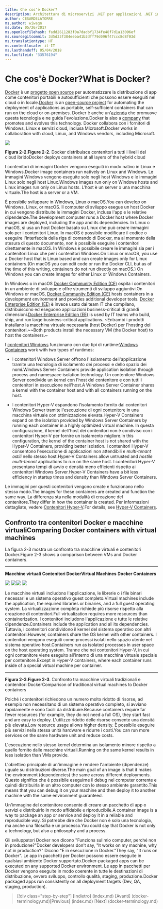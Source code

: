 ```yaml
---
title: Che cos'è Docker?
description: Architettura di microservizi .NET per applicazioni .NET in contenitori | Che cos'è Docker?
author: CESARDELATORRE
ms.author: wiwagn
ms.date: 05/26/2017
ms.openlocfilehash: fadd2611283f0a7dadbf1734fe48f7d1a13096ef
ms.sourcegitcommit: 3d5d33f384eeba41b2dff79d096f47ccc8d8f03d
ms.translationtype: HT
ms.contentlocale: it-IT
ms.lasthandoff: 05/04/2018
ms.locfileid: "33576194"
---
```

# <a name="what-is-docker"></a><span data-ttu-id="85bee-103">Che cos'è Docker?</span><span class="sxs-lookup"><span data-stu-id="85bee-103">What is Docker?</span></span>

<span data-ttu-id="85bee-104">[Docker](https://www.docker.com/) è un [progetto open source](https://github.com/docker/docker) per automatizzare la distribuzione di app come contenitori portabili e autosufficienti che possono essere eseguiti nel cloud o in locale.</span><span class="sxs-lookup"><span data-stu-id="85bee-104">[Docker](https://www.docker.com/) is an [open-source project](https://github.com/docker/docker) for automating the deployment of applications as portable, self-sufficient containers that can run on the cloud or on-premises.</span></span> <span data-ttu-id="85bee-105">Docker è anche un'[azienda](https://www.docker.com/) che promuove questa tecnologia e ne guida l'evoluzione.</span><span class="sxs-lookup"><span data-stu-id="85bee-105">Docker is also a [company](https://www.docker.com/) that promotes and evolves this technology.</span></span> <span data-ttu-id="85bee-106">Docker collabora con i fornitori di Windows, Linux e servizi cloud, inclusa Microsoft.</span><span class="sxs-lookup"><span data-stu-id="85bee-106">Docker works in collaboration with cloud, Linux, and Windows vendors, including Microsoft.</span></span>

![](./media/image2.png)

<span data-ttu-id="85bee-107">**Figura 2-2**.</span><span class="sxs-lookup"><span data-stu-id="85bee-107">**Figure 2-2**.</span></span> <span data-ttu-id="85bee-108">Docker distribuisce contenitori a tutti i livelli del cloud ibrido</span><span class="sxs-lookup"><span data-stu-id="85bee-108">Docker deploys containers at all layers of the hybrid cloud</span></span>

<span data-ttu-id="85bee-109">I contenitori di immagini Docker vengono eseguiti in modo nativo in Linux e Windows.</span><span class="sxs-lookup"><span data-stu-id="85bee-109">Docker image containers run natively on Linux and Windows.</span></span> <span data-ttu-id="85bee-110">Le immagini Windows vengono eseguite solo negli host Windows e le immagini Linux solo negli host Linux.</span><span class="sxs-lookup"><span data-stu-id="85bee-110">Windows images run only on Windows hosts and Linux images run only on Linux hosts.</span></span> <span data-ttu-id="85bee-111">L'host è un server o una macchina virtuale.</span><span class="sxs-lookup"><span data-stu-id="85bee-111">The host is a server or a VM.</span></span>

<span data-ttu-id="85bee-112">È possibile sviluppare in Windows, Linux o macOS.</span><span class="sxs-lookup"><span data-stu-id="85bee-112">You can develop on Windows, Linux, or macOS.</span></span> <span data-ttu-id="85bee-113">Il computer di sviluppo esegue un host Docker in cui vengono distribuite le immagini Docker, inclusa l'app e le relative dipendenze.</span><span class="sxs-lookup"><span data-stu-id="85bee-113">The development computer runs a Docker host where Docker images are deployed, including the app and its dependencies.</span></span> <span data-ttu-id="85bee-114">In Linux o macOS, si usa un host Docker basato su Linux che può creare immagini solo per i contenitori Linux. In macOS è possibile modificare il codice o eseguire l'interfaccia della riga di comando di Docker, ma al momento della stesura di questo documento, non è possibile eseguire i contenitori direttamente in macOS. In Windows è possibile creare le immagini sia per i contenitori Linux che per i contenitori Windows.</span><span class="sxs-lookup"><span data-stu-id="85bee-114">On Linux or macOS, you use a Docker host that is Linux based and can create images only for Linux containers.(On macOS you can edit code or run the Docker CLI, but as of the time of this writing, containers do not run directly on macOS.) On Windows you can create images for either Linux or Windows Containers.</span></span>

<span data-ttu-id="85bee-115">In Windows o in macOS [Docker Community Edition (CE)](https://www.docker.com/community-edition) ospita i contenitori in un ambiente di sviluppo e offre strumenti di sviluppo aggiuntivi.</span><span class="sxs-lookup"><span data-stu-id="85bee-115">On Windows or macOS, [Docker Community Edition (CE)](https://www.docker.com/community-edition) hosts containers in a development environment and provides additional developer tools.</span></span> <span data-ttu-id="85bee-116">[Docker Enterprise Edition (EE)](https://www.docker.com/enterprise-edition) è invece usato dai team IT che compilano, distribuiscono ed eseguono applicazioni business-critical di grandi dimensioni.</span><span class="sxs-lookup"><span data-stu-id="85bee-116">[Docker Enterprise Edition (EE)](https://www.docker.com/enterprise-edition) is used by IT teams who build, ship, and run large business-critical applications.</span></span> <span data-ttu-id="85bee-117">~Entrambi i prodotti installano la macchina virtuale necessaria (host Docker) per l'hosting dei contenitori.~</span><span class="sxs-lookup"><span data-stu-id="85bee-117">~Both products install the necessary VM (the Docker host) to host the containers.~</span></span> 

<span data-ttu-id="85bee-118">I [contenitori Windows](https://msdn.microsoft.com/en-us/virtualization/windowscontainers/about/about_overview) funzionano con due tipi di runtime:</span><span class="sxs-lookup"><span data-stu-id="85bee-118">[Windows Containers](https://msdn.microsoft.com/en-us/virtualization/windowscontainers/about/about_overview) work with two types of runtimes:</span></span>

-   <span data-ttu-id="85bee-119">I contenitori Windows Server offrono l'isolamento dell'applicazione tramite una tecnologia di isolamento dei processi e dello spazio dei nomi.</span><span class="sxs-lookup"><span data-stu-id="85bee-119">Windows Server Containers provide application isolation through process and namespace isolation technology.</span></span> <span data-ttu-id="85bee-120">Un contenitore Windows Server condivide un kernel con l'host del contenitore e con tutti i contenitori in esecuzione nell'host.</span><span class="sxs-lookup"><span data-stu-id="85bee-120">A Windows Server Container shares a kernel with the container host and with all containers running on the host.</span></span>

-   <span data-ttu-id="85bee-121">I contenitori Hyper-V espandono l'isolamento fornito dai contenitori Windows Server tramite l'esecuzione di ogni contenitore in una macchina virtuale con ottimizzazione elevata.</span><span class="sxs-lookup"><span data-stu-id="85bee-121">Hyper-V Containers expand on the isolation provided by Windows Server Containers by running each container in a highly optimized virtual machine.</span></span> <span data-ttu-id="85bee-122">In questa configurazione, il kernel dell'host dei contenitori non è condiviso con i contenitori Hyper-V per fornire un isolamento migliore.</span><span class="sxs-lookup"><span data-stu-id="85bee-122">In this configuration, the kernel of the container host is not shared with the Hyper-V Containers, providing better isolation.</span></span> <span data-ttu-id="85bee-123">I contenitori Hyper-V consentono l'esecuzione di applicazioni non attendibili e *multi-tenant ostili* nello stesso host.</span><span class="sxs-lookup"><span data-stu-id="85bee-123">Hyper-V Containers allow untrusted and *hostile multi-tenant* applications to run on the same host.</span></span> <span data-ttu-id="85bee-124">I contenitori Hyper-V presentano tempi di avvio e densità meno efficienti rispetto ai contenitori Windows Server.</span><span class="sxs-lookup"><span data-stu-id="85bee-124">Hyper-V Containers have a bit less efficiency in startup times and density than Windows Server Containers.</span></span>

<span data-ttu-id="85bee-125">Le immagini per questi contenitori vengono create e funzionano nello stesso modo.</span><span class="sxs-lookup"><span data-stu-id="85bee-125">The images for these containers are created and function the same way.</span></span> <span data-ttu-id="85bee-126">La differenza sta nella modalità di creazione del contenitore.</span><span class="sxs-lookup"><span data-stu-id="85bee-126">They differ in how the container is created.</span></span> <span data-ttu-id="85bee-127">Per informazioni dettagliate, vedere [Contenitori Hyper-V](https://msdn.microsoft.com/en-us/virtualization/windowscontainers/about/about_overview).</span><span class="sxs-lookup"><span data-stu-id="85bee-127">For details, see [Hyper-V Containers](https://msdn.microsoft.com/en-us/virtualization/windowscontainers/about/about_overview).</span></span>

## <a name="comparing-docker-containers-with-virtual-machines"></a><span data-ttu-id="85bee-128">Confronto tra contenitori Docker e macchine virtuali</span><span class="sxs-lookup"><span data-stu-id="85bee-128">Comparing Docker containers with virtual machines</span></span>

<span data-ttu-id="85bee-129">La figura 2-3 mostra un confronto tra macchine virtuali e contenitori Docker.</span><span class="sxs-lookup"><span data-stu-id="85bee-129">Figure 2-3 shows a comparison between VMs and Docker containers.</span></span>

  ------------------------------------------------------------------------------------------------------------------------------------------------------------------------------------- --------------------------------------------------------------------------------------------------------------------------------------------------------------------------------------------------------------------------------------------------------------------------------------------------------------
  <span data-ttu-id="85bee-130">**Macchine virtuali**                                                                                                                                                                  **Contenitori Docker**</span><span class="sxs-lookup"><span data-stu-id="85bee-130">**Virtual Machines**                                                                                                                                                                  **Docker Containers**</span></span>
                                                                                                                                                                                        
  <span data-ttu-id="85bee-131">![](./media/image3.png)                                                                                                                                ![](./media/image4.png)</span><span class="sxs-lookup"><span data-stu-id="85bee-131">![](./media/image3.png)                                                                                                                                ![](./media/image4.png)</span></span>
                                                                                                                                                                                        
  <span data-ttu-id="85bee-132">Le macchine virtuali includono l'applicazione, le librerie o i file binari necessari e un sistema operativo guest completo.</span><span class="sxs-lookup"><span data-stu-id="85bee-132">Virtual machines include the application, the required libraries or binaries, and a full guest operating system.</span></span> <span data-ttu-id="85bee-133">La virtualizzazione completa richiede più risorse rispetto alla creazione di contenitori.</span><span class="sxs-lookup"><span data-stu-id="85bee-133">Full virtualization requires more resources than containerization.</span></span> <span data-ttu-id="85bee-134">I contenitori includono l'applicazione e tutte le relative dipendenze.</span><span class="sxs-lookup"><span data-stu-id="85bee-134">Containers include the application and all its dependencies.</span></span> <span data-ttu-id="85bee-135">Tuttavia, i contenitori condividono il kernel del sistema operativo con altri contenitori.</span><span class="sxs-lookup"><span data-stu-id="85bee-135">However, containers share the OS kernel with other containers.</span></span> <span data-ttu-id="85bee-136">I contenitori vengono eseguiti come processi isolati nello spazio utente nel sistema operativo host.</span><span class="sxs-lookup"><span data-stu-id="85bee-136">Containers run as isolated processes in user space on the host operating system.</span></span> <span data-ttu-id="85bee-137">Tranne che nei contenitori Hyper-V, in cui ogni contenitore viene eseguito all'interno di una macchina virtuale speciale per contenitore.</span><span class="sxs-lookup"><span data-stu-id="85bee-137">Except in Hyper-V containers, where each container runs inside of a special virtual machine per container.</span></span>
  ------------------------------------------------------------------------------------------------------------------------------------------------------------------------------------- --------------------------------------------------------------------------------------------------------------------------------------------------------------------------------------------------------------------------------------------------------------------------------------------------------------

<span data-ttu-id="85bee-138">**Figura 2-3**.</span><span class="sxs-lookup"><span data-stu-id="85bee-138">**Figure 2-3**.</span></span> <span data-ttu-id="85bee-139">Confronto tra macchine virtuali tradizionali e contenitori Docker</span><span class="sxs-lookup"><span data-stu-id="85bee-139">Comparison of traditional virtual machines to Docker containers</span></span>

<span data-ttu-id="85bee-140">Poiché i contenitori richiedono un numero molto ridotto di risorse, ad esempio non necessitano di un sistema operativo completo, si avviano rapidamente e sono facili da distribuire.</span><span class="sxs-lookup"><span data-stu-id="85bee-140">Because containers require far fewer resources (for example, they do not need a full OS), they start fast and are easy to deploy.</span></span> <span data-ttu-id="85bee-141">L'utilizzo ridotto delle risorse consente una densità più elevata.</span><span class="sxs-lookup"><span data-stu-id="85bee-141">Low resource usage allows higher density.</span></span> <span data-ttu-id="85bee-142">È possibile eseguire più servizi nella stessa unità hardware e ridurre i costi.</span><span class="sxs-lookup"><span data-stu-id="85bee-142">You can run more services on the same hardware unit and reduce costs.</span></span>

<span data-ttu-id="85bee-143">L'esecuzione nello stesso kernel determina un isolamento minore rispetto a quello fornito dalle macchine virtuali.</span><span class="sxs-lookup"><span data-stu-id="85bee-143">Running on the same kernel results in less isolation than VMs provide.</span></span>

<span data-ttu-id="85bee-144">L'obiettivo principale di un'immagine è rendere l'ambiente (dipendenze) uguale su distribuzioni diverse.</span><span class="sxs-lookup"><span data-stu-id="85bee-144">The main goal of an image is that it makes the environment (dependencies) the same across different deployments.</span></span> <span data-ttu-id="85bee-145">Questo significa che è possibile eseguirne il debug nel computer corrente e quindi distribuirla in un altro computer con lo stesso ambiente garantito.</span><span class="sxs-lookup"><span data-stu-id="85bee-145">This means that you can debug it on your machine and then deploy it to another machine with the same environment guaranteed.</span></span>

<span data-ttu-id="85bee-146">Un'immagine del contenitore consente di creare un pacchetto di app o servizi e distribuirlo in modo affidabile e riproducibile.</span><span class="sxs-lookup"><span data-stu-id="85bee-146">A container image is a way to package an app or service and deploy it in a reliable and reproducible way.</span></span> <span data-ttu-id="85bee-147">Si potrebbe dire che Docker non è solo una tecnologia, ma anche una filosofia e un processo.</span><span class="sxs-lookup"><span data-stu-id="85bee-147">You could say that Docker is not only a technology, but also a philosophy and a process.</span></span>

<span data-ttu-id="85bee-148">Gli sviluppatori Docker non dicono "Funziona sul mio computer, perché non in produzione?"</span><span class="sxs-lookup"><span data-stu-id="85bee-148">Docker developers don't say, "It works on my machine, why not in production?"</span></span> <span data-ttu-id="85bee-149">Dicono "È in esecuzione in Docker."</span><span class="sxs-lookup"><span data-stu-id="85bee-149">They say, "It runs on Docker".</span></span> <span data-ttu-id="85bee-150">Le app in pacchetti per Docker possono essere eseguite in qualsiasi ambiente Docker supportato.</span><span class="sxs-lookup"><span data-stu-id="85bee-150">Docker-packaged apps can be executed on any supported Docker environment.</span></span> <span data-ttu-id="85bee-151">Le app in pacchetti per Docker vengono eseguite in modo coerente in tutte le destinazioni di distribuzione, ovvero sviluppo, controllo qualità, staging, produzione.</span><span class="sxs-lookup"><span data-stu-id="85bee-151">Docker packaged apps run consistently on all deployment targets (Dev, QA, staging, production).</span></span>

>[!div class="step-by-step"]
<span data-ttu-id="85bee-152">[Indietro] (index.md) [Avanti] (docker-terminology.md)</span><span class="sxs-lookup"><span data-stu-id="85bee-152">[Previous] (index.md) [Next] (docker-terminology.md)</span></span>
